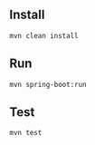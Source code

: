 Install
-------
```
mvn clean install
```

Run
---
```
mvn spring-boot:run
```

Test
----
```
mvn test
```
